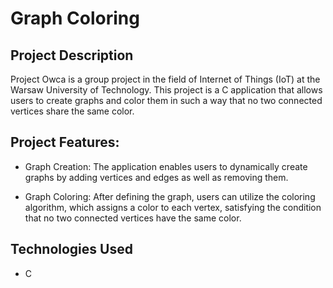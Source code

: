 # Graph Coloring
## Project Description
Project Owca is a group project in the field of Internet of Things (IoT) at the Warsaw University of Technology. This project is a C application that allows users to create graphs and color them in such a way that no two connected vertices share the same color.
## Project Features:
* Graph Creation:
The application enables users to dynamically create graphs by adding vertices and edges as well as removing them.

* Graph Coloring:
After defining the graph, users can utilize the coloring algorithm, which assigns a color to each vertex, satisfying the condition that no two connected vertices have the same color.

## Technologies Used
* C

  
